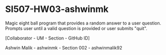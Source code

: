 # SI507-HW03-ashwinmk
Magic eight ball program that provides a random answer to a user question. Prompts user until a valid question is provided or user submits "quit".

[Collaborator - UM - Section - GitHub ID]

Ashwin Malik - ashwinmk - Section 002 - ashwinmalik92
